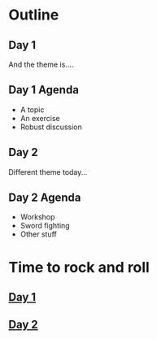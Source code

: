 						
# Outline

## Day 1

And the theme is....

## Day 1 Agenda

* A topic
* An exercise
* Robust discussion

## Day 2

Different theme today...

## Day 2 Agenda

* Workshop
* Sword fighting
* Other stuff

# Time to rock and roll

## [Day 1](day1.html)

## [Day 2](day2.html)